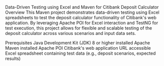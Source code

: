 Data-Driven Testing using Excel and Maven for Citibank Deposit Calculator
Overview
This Maven project demonstrates data-driven testing using Excel spreadsheets to test the deposit calculator functionality of Citibank's web application.
By leveraging Apache POI for Excel interaction and TestNG for test execution, this project allows for flexible and scalable testing of the deposit calculator across various scenarios and input data sets.

Prerequisites
Java Development Kit (JDK) 8 or higher installed
Apache Maven installed
Apache POI
Citibank's web application URL accessible
Excel spreadsheet containing test data (e.g., deposit scenarios, expected results)

